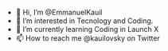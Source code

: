 - 👋 Hi, I’m @EmmanuelKauil
- 👀 I’m interested in Tecnology and Coding.
- 🌱 I’m currently learning Coding in Launch X
- 📫 How to reach me @kauilovsky on Twitter

<!---
EmmanuelKauil/EmmanuelKauil is a ✨ special ✨ repository because its `README.md` (this file) appears on your GitHub profile.
You can click the Preview link to take a look at your changes.
--->
